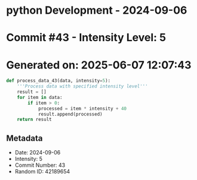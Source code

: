 ﻿# python Development - 2024-09-06
# Commit #43 - Intensity Level: 5
# Generated on: 2025-06-07 12:07:43
```python
def process_data_43(data, intensity=5):
    '''Process data with specified intensity level'''
    result = []
    for item in data:
        if item > 0:
            processed = item * intensity + 40
            result.append(processed)
    return result
```
## Metadata
- Date: 2024-09-06
- Intensity: 5
- Commit Number: 43
- Random ID: 42189654
